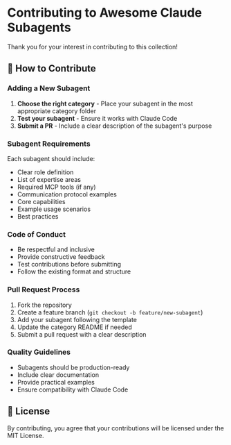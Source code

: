 # Contributing to Awesome Claude Subagents

Thank you for your interest in contributing to this collection!

## 🤝 How to Contribute

### Adding a New Subagent

1. **Choose the right category** - Place your subagent in the most appropriate category folder
2. **Test your subagent** - Ensure it works with Claude Code
3. **Submit a PR** - Include a clear description of the subagent's purpose

### Subagent Requirements

Each subagent should include:
- Clear role definition
- List of expertise areas
- Required MCP tools (if any)
- Communication protocol examples
- Core capabilities
- Example usage scenarios
- Best practices

### Code of Conduct

- Be respectful and inclusive
- Provide constructive feedback
- Test contributions before submitting
- Follow the existing format and structure

### Pull Request Process

1. Fork the repository
2. Create a feature branch (`git checkout -b feature/new-subagent`)
3. Add your subagent following the template
4. Update the category README if needed
5. Submit a pull request with a clear description

### Quality Guidelines

- Subagents should be production-ready
- Include clear documentation
- Provide practical examples
- Ensure compatibility with Claude Code

## 📝 License

By contributing, you agree that your contributions will be licensed under the MIT License.